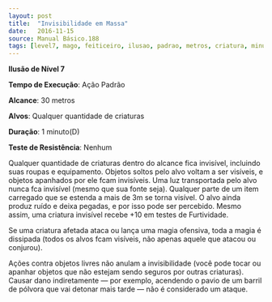 ```yaml
---
layout: post
title:  "Invisibilidade em Massa"
date:   2016-11-15
source: Manual Básico.188
tags: [level7, mago, feiticeiro, ilusao, padrao, metros, criatura, minuto, nenhum]
---
```


**Ilusão de Nível 7**

**Tempo de Execução**: Ação Padrão

**Alcance**: 30 metros

**Alvos**: Qualquer quantidade de criaturas

**Duração**: 1 minuto(D)

**Teste de Resistência**: Nenhum 

Qualquer quantidade de criaturas dentro do alcance fica invisível, incluindo suas roupas e equipamento. 
Objetos soltos pelo alvo voltam a ser visíveis, e objetos apanhados por ele fcam invisíveis. 
Uma luz transportada pelo alvo nunca fca invisível (mesmo que sua fonte seja). 
Qualquer parte de um item carregado que se estenda a mais de 3m se torna visível.
O alvo ainda produz ruído e deixa pegadas, e por isso pode ser percebido.
Mesmo assim, uma criatura invisível recebe +10 em testes de Furtividade.

Se uma criatura afetada ataca ou lança uma magia ofensiva, toda a magia é dissipada (todos os alvos fcam visíveis, não apenas aquele que atacou ou conjurou).

Ações contra objetos livres não anulam a invisibilidade (você pode tocar ou apanhar objetos que não estejam sendo seguros por outras
criaturas). Causar dano indiretamente — por exemplo, acendendo o pavio de um barril de pólvora que vai detonar mais tarde — não é considerado um ataque.